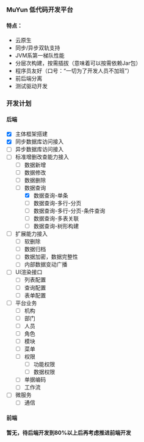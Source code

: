 ### MuYun 低代码开发平台
#### 特点：
* 云原生
* 同步/异步双轨支持
* JVM系第一梯队性能
* 分层次构建，按需插拔（意味着可以按需依赖Jar包）
* 程序员友好（口号：“一切为了开发人员不加班”）
* 前后端分离
* 测试驱动开发

### 开发计划
#### 后端
* [x] 主体框架搭建
* [x] 同步数据库访问接入
* [ ] 异步数据库访问接入
* [ ] 标准增删改查能力接入
  - [ ] 数据新增
  - [ ] 数据修改
  - [ ] 数据删除
  - [ ] 数据查询
    - [x] 数据查询-单条
    - [ ] 数据查询-多行-分页
    - [ ] 数据查询-多行-分页-条件查询
    - [ ] 数据查询-多表关联
    - [ ] 数据查询-树形构建
* [ ] 扩展能力接入
    - [ ] 软删除
    - [ ] 数据归档
    - [ ] 数据加密，数据完整性
    - [ ] 内部数据变动广播
* [ ] UI渲染接口
    - [ ] 列表配置
    - [ ] 查询配置
    - [ ] 表单配置
* [ ] 平台业务
    - [ ] 机构
    - [ ] 部门
    - [ ] 人员
    - [ ] 角色
    - [ ] 模块
    - [ ] 菜单
    - [ ] 权限
      - [ ] 功能权限
      - [ ] 数据权限
    - [ ] 单据编码
    - [ ] 工作流
* [ ] 微服务
    - [ ] 通信
#### 前端
**暂无，待后端开发到80%以上后再考虑推进前端开发**

